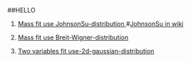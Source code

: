 ##HELLO
1. [Mass fit use JohnsonSu-distribution ](https://github.com/vchulikov/ostap/blob/master/mass_fit/lc_johnson_su.py)
#[JohnsonSu in wiki](https://en.wikipedia.org/wiki/Johnson%27s_SU-distribution)

2. [Mass fit use Breit-Wigner-distribution ](https://github.com/vchulikov/ostap/blob/master/mass_fit/xic_breit-wigner.py)
3. [Two variables fit use-2d-gaussian-distribution ](https://github.com/vchulikov/ostap/blob/master/mass_fit/xic_2d_fit.py)
